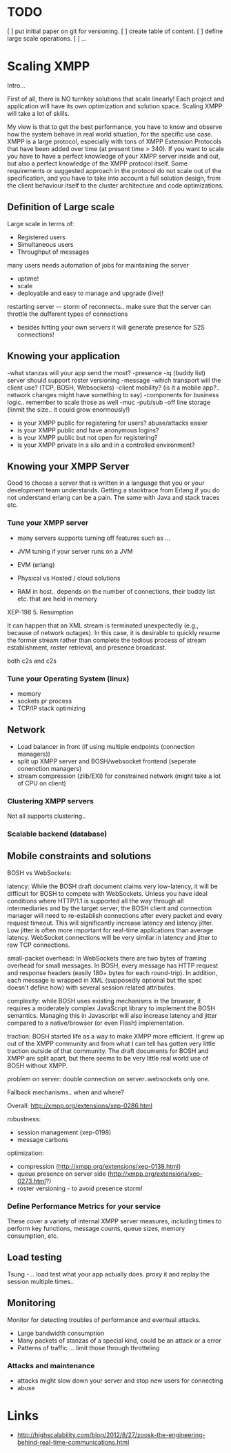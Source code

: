 # TODO

[ ] put initial paper on git for versioning.
[ ] create table of content.
[ ] define large scale operations.
[ ] ...

# Scaling XMPP

Intro...

First of all, there is NO turnkey solutions that scale linearly! Each project and application will have its own optimization and solution space.
Scaling XMPP will take a lot of skills.

My view is that to get the best performance, you have to know and observe how the system behave in real world situation, for the specific use case. XMPP is a large protocol, especially with tons of XMPP Extension Protocols that have been added over time (at present time > 340). If you want to scale you have to have a perfect knowledge of your XMPP server inside and out, but also a perfect knowledge of the XMPP protocol itself. Some requirements or suggested approach in the protocol do not scale out of the specification, and you have to take into account a full solution design, from the client behaviour itself to the cluster architecture and code optimizations.


<!--
https://projects.tigase.org/projects/xmppscaling/wiki
-->

## Definition of Large scale

Large scale in terms of:

* Registered users
* Simultaneous users
* Throughput of messages

many users needs automation of jobs for maintaining the server


* uptime!
* scale 
* deployable and easy to manage and upgrade (live)!

restarting server -- storm of reconnects.. make sure that the server can throttle the dufferent types of connections
- besides hitting your own servers it will generate presence for S2S connections!

## Knowing your application

-what stanzas will your app send the most?
	-presence
	-iq (buddy list) server should support roster versioning
	-message
-which transport will the client use? (TCP, BOSH, Websockets)
-client mobility? (is it a mobile app?.. network changes might have something to say)
-components for business logic.. remember to scale those as well
-muc
-pub/sub
-off line storage (linmit the size.. it could grow enormously!)

* is your XMPP public for registering for users? abuse/attacks easier
* is your XMPP public and have anonymous logins?
* is your XMPP public but not open for registering?
* is your XMPP private in a silo and in a controlled environment?

## Knowing your XMPP Server

Good to choose a server that is written in a language that you or your development team understands.
Getting a stacktrace from Erlang if you do not understand erlang can be a pain. The same with Java and stack traces etc.

### Tune your XMPP server

* many servers supports turning off features such as ... 
* JVM tuning if your server runs on a JVM
* EVM (erlang)

* Physical vs Hosted / cloud solutions
* RAM in host.. depends on the number of connections, their buddy list etc. that are held in memory


XEP-198
5. Resumption

It can happen that an XML stream is terminated unexpectedly (e.g., because of network outages). In this case, it is desirable to quickly resume the former stream rather than complete the tedious process of stream establishment, roster retrieval, and presence broadcast.

both c2s and c2s

### Tune your Operating System (linux)

- memory
- sockets pr process
- TCP/IP stack optimizing


## Network 
* Load balancer in front (if using multiple endpoints (connection managers))
* split up XMPP server and BOSH/websocket frontend (seperate conenction managers)
* stream compression (zlib/EXI) for constrained network (might take a lot of CPU on client)



### Clustering XMPP servers
Not all supports clustering..

### Scalable backend (database)



## Mobile constraints and solutions



BOSH vs WebSockets:

latency: While the BOSH draft document claims very low-latency, it will be difficult for
BOSH to compete with WebSockets. Unless you have ideal conditions where HTTP/1.1 is
supported all the way through all intermediaries and by the target server, the BOSH client
and connection manager will need to re-establish connections after every packet and every
request timeout. This will significantly increase latency and latency jitter. Low jitter
is often more important for real-time applications than average latency. WebSocket
connections will be very similar in latency and jitter to raw TCP connections.

small-packet overhead: 
In WebSockets there are two bytes of framing overhead for small
messages. In BOSH, every message has HTTP request and response headers (easily 180+ bytes
for each round-trip). In addition, each message is wrapped in XML (supposedly optional but
the spec doesn't define how) with several session related attributes. 

complexity: 
while BOSH uses existing mechanisms in the browser, it requires a moderately complex JavaScript
library to implement the BOSH semantics. Managing this in Javascript will also increase
latency and jitter compared to a native/browser (or even Flash) implementation. 

traction:
BOSH started life as a way to make XMPP more efficient. It grew up out of the XMPP
community and from what I can tell has gotten very little traction outside of that
community. The draft documents for BOSH and XMPP are split apart, but there seems to be
very little real world use of BOSH without XMPP.

problem on server: double connection on server..websockets only one.

Fallback mechanisms.. when and where?


Overall:
http://xmpp.org/extensions/xep-0286.html

robustness: 

* session management (xep-0198)
* message carbons

optimization:

* compression (http://xmpp.org/extensions/xep-0138.html)
* queue presence on server side (http://xmpp.org/extensions/xep-0273.html?)
* roster versioning - to avoid presence storm!


### Define Performance Metrics for your service 
These cover a variety of internal XMPP server measures, including times to perform key functions, message counts, queue sizes, memory consumption, etc.


## Load testing
Tsung -... load test what your app actually does. proxy it and replay the session multiple times..



## Monitoring

Monitor for detecting troubles of performance and eventual attacks.

* Large bandwidth consumption
* Many packets of stanzas of a special kind, could be an attack or a error
* Patterns of traffic ... limit those through throtteling

### Attacks and maintenance

* attacks might slow down your server and stop new users for connecting
* abuse





# Links

* http://highscalability.com/blog/2012/8/27/zoosk-the-engineering-behind-real-time-communications.html
